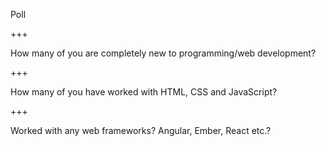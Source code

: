 Poll

+++

<i class="fa fa-question-circle"></i> How many of you are completely new to programming/web development?

+++

<i class="fa fa-question-circle"></i> How many of you have worked with HTML, CSS and JavaScript?

+++

<i class="fa fa-question-circle"></i> Worked with any web frameworks? Angular, Ember, React etc.?
